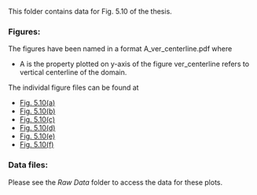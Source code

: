 This folder contains data for Fig. 5.10 of the thesis.

### Figures:  

The figures have been named in a format A\_ver\_centerline.pdf where 
- A is the property plotted on y-axis of the figure
ver\_centerline refers to vertical centerline of the domain.

The individal figure files can be found at  
- [Fig. 5.10(a)](nden_ver_centerline.pdf)
- [Fig. 5.10(b)](T_ver_centerline.pdf)
- [Fig. 5.10(c)](Qx_ver_centerline.pdf)
- [Fig. 5.10(d)](Qy_ver_centerline.pdf)
- [Fig. 5.10(e)](Pxy_ver_centerline.pdf)
- [Fig. 5.10(f)](Speed_ver_centerline.pdf)

### Data files:  

Please see the *Raw Data* folder to access the data for these plots.
